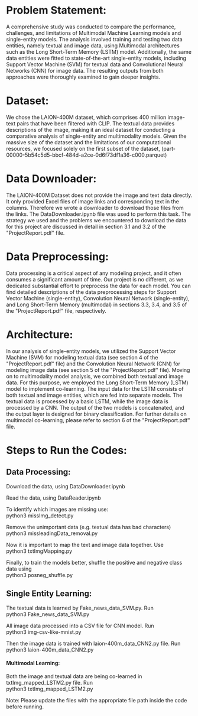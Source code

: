 # Problem Statement:
A comprehensive study was conducted to compare the performance, challenges, and limitations of Multimodal Machine Learning models and single-entity models. The analysis involved training and testing two data entities, namely textual and image data, using Multimodal architectures such as the Long Short-Term Memory (LSTM) model. Additionally, the same data entities were fitted to state-of-the-art single-entity models, including Support Vector Machine (SVM) for textual data and Convolutional Neural Networks (CNN) for image data. The resulting outputs from both approaches were thoroughly examined to gain deeper insights.

# Dataset:
We chose the LAION-400M dataset, which comprises 400 million image-text pairs that have been filtered with CLIP. The textual data provides descriptions of the image, making it an ideal dataset for conducting a comparative analysis of single-entity and multimodality models. Given the massive size of the dataset and the limitations of our computational resources, we focused solely on the first subset of the dataset, (part-00000-5b54c5d5-bbcf-484d-a2ce-0d6f73df1a36-c000.parquet)

# Data Downloader:
The LAION-400M Dataset does not provide the image and text data directly. It only provided Excel files of image links and corresponding text in the columns. Therefore we wrote a downloader to download those files from the links. The DataDownloader.ipynb file was used to perform this task. The strategy we used and the problems we encountered to download the data for this project are discussed in detail in section 3.1 and 3.2 of the "ProjectReport.pdf" file.

# Data Preprocessing:
Data processing is a critical aspect of any modeling project, and it often consumes a significant amount of time. Our project is no different, as we dedicated substantial effort to preprocess the data for each model. You can find detailed descriptions of the data preprocessing steps for Support Vector Machine (single-entity), Convolution Neural Network (single-entity), and Long Short-Term Memory (multimodal) in sections 3.3, 3.4, and 3.5 of the "ProjectReport.pdf" file, respectively.

# Architecture:
In our analysis of single-entity models, we utilized the Support Vector Machine (SVM) for modeling textual data (see section 4 of the "ProjectReport.pdf" file) and the Convolution Neural Network (CNN) for modeling image data (see section 5 of the "ProjectReport.pdf" file).
Moving on to multimodality model analysis, we combined both textual and image data. For this purpose, we employed the Long Short-Term Memory (LSTM) model to implement co-learning. The input data for the LSTM consists of both textual and image entities, which are fed into separate models. The textual data is processed by a basic LSTM, while the image data is processed by a CNN. The output of the two models is concatenated, and the output layer is designed for binary classification. For further details on multimodal co-learning, please refer to section 6 of the "ProjectReport.pdf" file. 


# Steps to Run the Codes:
## Data Processing:
Download the data, using DataDownloader.ipynb

Read the data, using DataReader.ipynb

To identify which images are missing use:\
python3 missImg_detect.py

Remove the unimportant data (e.g. textual data has bad characters)\
python3 missleadingData_removal.py

Now it is important to map the text and image data together. Use\
python3 txtImgMapping.py

Finally, to train the models better, shuffle the positive and negative class data using\
python3 posneg_shuffle.py

## Single Entity Learning:
The textual data is learned by Fake_news_data_SVM.py. Run\
python3 Fake_news_data_SVM.py

All image data processed into a CSV file for CNN model. Run\
python3 img-csv-like-mnist.py

Then the image data is trained with laion-400m_data_CNN2.py file. Run\
python3 laion-400m_data_CNN2.py

#### Multimodal Learning:
Both the image and textual data are being co-learned in txtImg_mapped_LSTM2.py file. Run\
python3 txtImg_mapped_LSTM2.py

Note: Please update the files with the appropriate file path inside the code before running.

